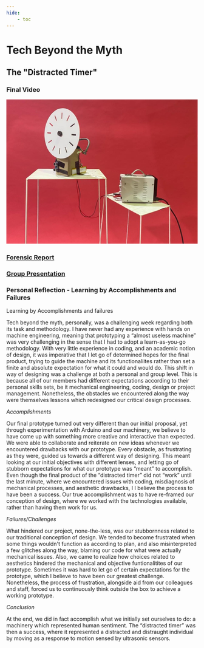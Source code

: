 ```yaml
---
hide:
    - toc
---
```


# Tech Beyond the Myth

## **The "Distracted Timer"**

### Final Video
[![The Distracted Timer](../images/Timer.jpeg)](https://vimeo.com/manage/videos/780384709)


### [Forensic Report](https://hackmd.io/s/HJBEvhPBo)

### [Group Presentation](https://hackmd.io/s/HJBEvhPBo)


### Personal Reflection - Learning by Accomplishments and Failures

Learning by Accomplishments and failures

Tech beyond the myth, personally, was a challenging week regarding both its task and methodology. I have never had any experience with hands on machine engineering, meaning that prototyping a “almost useless machine” was very challenging in the sense that I had to adopt a learn-as-you-go methodology. With very little experience in coding, and an academic notion of design, it was imperative that I let go of determined hopes for the final product, trying to guide the machine and its functionaliites rather than set a finite and absolute expectation for what it could and would do. This shift in way of designing was a challenge at both a personal and group level. This is because all of our members had different expectations according to their personal skills sets, be it mechanical engineering, coding, design or project management. Nonetheless, the obstacles we encountered along the way were themselves lessons which redesigned our critical design processes.

*Accomplishments*

Our final prototype turned out very different than our initial proposal, yet through experimentation with Arduino and our machinery, we believe to have come up with something more creative and interactive than expected. We were able to collaborate and reiterate on new ideas whenever we encountered drawbacks with our prototype. Every obstacle, as frustrating as they were, guided us towards a different way of designing. This meant looking at our initial objectives with different lenses, and letting go of stubborn expectations for what our prototype was “meant” to accomplish. Even though the final product of the “distracted timer” did not “work” until the last minute, where we encountered issues with coding, misdiagnosis of mechanical processes, and aesthetic drawbacks, I I believe the process to have been a success. Our true accomplishment was to have re-framed our conception of design, where we worked with the technologies available, rather than having them work for us.

*Failures/Challenges*

What hindered our project, none-the-less, was our stubbornness related to our traditional conception of design. We tended to become frustrated when some things wouldn't function as according to plan, and also misinterpreted a few glitches along the way, blaming our code for what were actually mechanical issues. Also, we came to realize how choices related to aesthetics hindered the mechanical and objective funtionalitites of our prototype. Sometimes it was hard to let go of certain expectations for the prototype, which I believe to have been our greatest challenge. Nonetheless, the process of frustration, alongside aid from our colleagues and staff, forced us to continuously think outside the box to achieve a working prototype.

*Conclusion*

At the end, we did in fact accomplish what we initially set ourselves to do: a machinery which represented human sentiment. The “distracted timer” was then a success, where it represented a distracted and distraught individual by moving as a response to motion sensed by ultrasonic sensors.

